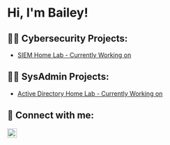 <h1>Hi, I'm Bailey!</h1>

<h2>👨‍💻 Cybersecurity Projects:</h2>

- [SIEM Home Lab - Currently Working on](https://github.com/baileytoy)

<h2>👨‍💻 SysAdmin Projects:</h2>

- [Active Directory Home Lab - Currently Working on](https://github.com/baileytoy)

<!--
<h2>📺 Popular YouTube Videos</h2>

- [Active Directory Home Lab](https://www.youtube.com/)
-->

<h2> 🤳 Connect with me:</h2>

<!--
[<img align="left" alt="JoshMadakor | YouTube" width="22px" src="https://cdn.jsdelivr.net/npm/simple-icons@v3/icons/youtube.svg" />][youtube]
[<img align="left" alt="JoshMadakor | Twitter" width="22px" src="https://cdn.jsdelivr.net/npm/simple-icons@v3/icons/twitter.svg" />][twitter]
-->
[<img align="left" alt="BaileyToy | LinkedIn" width="22px" src="https://cdn.jsdelivr.net/npm/simple-icons@v3/icons/linkedin.svg" />][linkedin]
<!--
[<img align="left" alt="JoshMadakor | Instagram" width="22px" src="https://cdn.jsdelivr.net/npm/simple-icons@v3/icons/instagram.svg" />][instagram]
-->

[twitter]: https://twitter.com/
[youtube]: https://www.youtube.com/
[instagram]: https://www.instagram.com/
[linkedin]: https://www.linkedin.com/in/baileytoy

<!--
**baileyToy/baileytoy** is a ✨ _special_ ✨ repository because its `README.md` (this file) appears on your GitHub profile.

Here are some ideas to get you started:

- 🔭 I’m currently working on ...
- 🌱 I’m currently learning ...
- 👯 I’m looking to collaborate on ...
- 🤔 I’m looking for help with ...
- 💬 Ask me about ...
- 📫 How to reach me: ...
- 😄 Pronouns: ...
- ⚡ Fun fact: ...
-->
